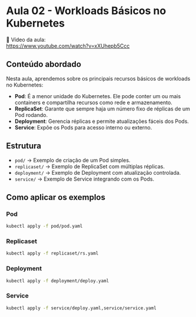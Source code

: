 # Aula 02 - Workloads Básicos no Kubernetes

🎥 Vídeo da aula:  
https://www.youtube.com/watch?v=xXUhepb5Ccc

## Conteúdo abordado

Nesta aula, aprendemos sobre os principais recursos básicos de workloads no Kubernetes:

- **Pod**: É a menor unidade do Kubernetes. Ele pode conter um ou mais containers e compartilha recursos como rede e armazenamento.
- **ReplicaSet**: Garante que sempre haja um número fixo de réplicas de um Pod rodando.
- **Deployment**: Gerencia réplicas e permite atualizações fáceis dos Pods.
- **Service**: Expõe os Pods para acesso interno ou externo.

## Estrutura

- `pod/` → Exemplo de criação de um Pod simples.
- `replicaset/` → Exemplo de ReplicaSet com múltiplas réplicas.
- `deployment/` → Exemplo de Deployment com atualização controlada.
- `service/` → Exemplo de Service integrando com os Pods.

## Como aplicar os exemplos

### Pod

```bash
kubectl apply -f pod/pod.yaml
```

### Replicaset

```bash
kubectl apply -f replicaset/rs.yaml
```

### Deployment

```bash
kubectl apply -f deployment/deploy.yaml
```

### Service

```bash
kubectl apply -f service/deploy.yaml,service/service.yaml
```